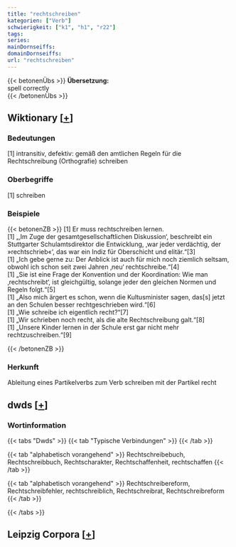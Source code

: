 ```yaml
---
title: "rechtschreiben"
kategorien: ["Verb"]
schwierigkeit: ["k1", "h1", "r22"]
tags:
series:
mainDornseiffs:
domainDornseiffs:
url: "rechtschreiben"
---
```


{{< betonenÜbs >}}
**Übersetzung:**  
spell correctly  
{{< /betonenÜbs >}}

## Wiktionary [[+](https://de.wiktionary.org/wiki/rechtschreiben)]

### Bedeutungen
[1] intransitiv, defektiv: gemäß den amtlichen Regeln für die Rechtschreibung (Orthografie) schreiben  

### Oberbegriffe
[1] schreiben  

### Beispiele
{{< betonenZB >}}
[1] Er muss rechtschreiben lernen.  
[1] „‚Im Zuge der gesamtgesellschaftlichen Diskussion‘, beschreibt ein Stuttgarter Schulamtsdirektor die Entwicklung, ‚war jeder verdächtig, der »rechtschrieb«‘, das war ein Indiz für Oberschicht und elitär.“[3]  
[1] „Ich gebe gerne zu: Der Anblick ist auch für mich noch ziemlich seltsam, obwohl ich schon seit zwei Jahren ‚neu‘ rechtschreibe.“[4]  
[1] „Sie ist eine Frage der Konvention und der Koordination: Wie man ‚rechtschreibt‘, ist gleichgültig, solange jeder den gleichen Normen und Regeln folgt.“[5]  
[1] „Also mich ärgert es schon, wenn die Kultusminister sagen, das[s] jetzt an den Schulen besser rechtgeschrieben wird.“[6]  
[1] „Wie schreibe ich eigentlich recht?“[7]  
[1] „Wir schrieben noch recht, als die alte Rechtschreibung galt.“[8]  
[1] „Unsere Kinder lernen in der Schule erst gar nicht mehr rechtzuschreiben.“[9]  

{{< /betonenZB >}}
### Herkunft
Ableitung eines Partikelverbs zum Verb schreiben mit der Partikel recht  



## dwds [[+](https://www.dwds.de/wb/rechtschreiben)]

### Wortinformation
{{< tabs "Dwds" >}}
{{< tab "Typische Verbindungen" >}}
{{< /tab >}}

{{< tab "alphabetisch vorangehend" >}}
Rechtschreibebuch, Rechtschreibbuch, Rechtscharakter, Rechtschaffenheit, rechtschaffen
{{< /tab >}}

{{< tab "alphabetisch vorangehend" >}}
Rechtschreibereform, Rechtschreibfehler, rechtschreiblich, Rechtschreibrat, Rechtschreibreform
{{< /tab >}}

{{< /tabs >}}

## Leipzig Corpora [[+](https://corpora.uni-leipzig.de/en/res?word=rechtschreiben&corpusId=deu_newscrawl-public_2018)]

